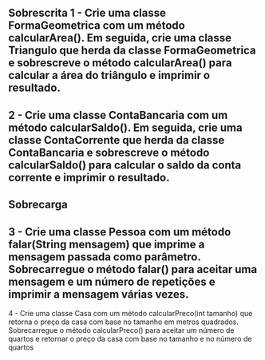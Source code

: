 **Sobrescrita**
1 - Crie uma classe FormaGeometrica com um método calcularArea(). Em seguida, crie uma classe Triangulo que herda da classe FormaGeometrica e sobrescreve o método calcularArea() para calcular a área do triângulo e imprimir o resultado.
--
2 - Crie uma classe ContaBancaria com um método calcularSaldo(). Em seguida, crie uma classe ContaCorrente que herda da classe ContaBancaria e sobrescreve o método calcularSaldo() para calcular o saldo da conta corrente e imprimir o resultado.
--
**Sobrecarga**
--
3 - Crie uma classe Pessoa com um método falar(String mensagem) que imprime a mensagem passada como parâmetro. Sobrecarregue o método falar() para aceitar uma mensagem e um número de repetições e imprimir a mensagem várias vezes.
--
4 - Crie uma classe Casa com um método calcularPreco(int tamanho) que retorna o preço da casa com base no tamanho em metros quadrados. Sobrecarregue o método calcularPreco() para aceitar um número de quartos e retornar o preço da casa com base no tamanho e no número de quartos
